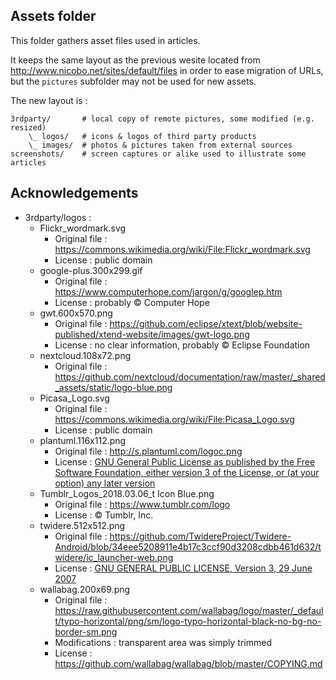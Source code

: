 ## Assets folder

This folder gathers asset files used in articles.

It keeps the same layout as the previous wesite located from http://www.nicobo.net/sites/default/files in order to ease migration of URLs, but the `pictures` subfolder may not be used for new assets.

The new layout is :

    3rdparty/       # local copy of remote pictures, some modified (e.g. resized)
        \_ logos/   # icons & logos of third party products
        \_ images/  # photos & pictures taken from external sources
    screenshots/    # screen captures or alike used to illustrate some articles


## Acknowledgements

- 3rdparty/logos :
    - Flickr_wordmark.svg
        - Original file : https://commons.wikimedia.org/wiki/File:Flickr_wordmark.svg
        - License : public domain
    - google-plus.300x299.gif
        - Original file : https://www.computerhope.com/jargon/g/googlep.htm
        - License : probably © Computer Hope
    - gwt.600x570.png
        - Original file : https://github.com/eclipse/xtext/blob/website-published/xtend-website/images/gwt-logo.png
        - License : no clear information, probably © Eclipse Foundation
    - nextcloud.108x72.png
        - Original file : https://github.com/nextcloud/documentation/raw/master/_shared_assets/static/logo-blue.png
    - Picasa_Logo.svg
        - Original file : https://commons.wikimedia.org/wiki/File:Picasa_Logo.svg
        - License : public domain
    - plantuml.116x112.png
        - Original file : http://s.plantuml.com/logoc.png
        - License : [GNU General Public License as published by the Free Software Foundation, either version 3 of the License, or (at your option) any later version](https://plantuml.com/license)
    - Tumblr_Logos_2018.03.06_t Icon Blue.png
        - Original file : https://www.tumblr.com/logo
        - License : © Tumblr, Inc.
    - twidere.512x512.png
        - Original file : https://github.com/TwidereProject/Twidere-Android/blob/34eee5208911e4b17c3ccf90d3208cdbb461d632/twidere/ic_launcher-web.png
        - License : [GNU GENERAL PUBLIC LICENSE, Version 3, 29 June 2007](https://raw.githubusercontent.com/TwidereProject/Twidere-Android/34eee5208911e4b17c3ccf90d3208cdbb461d632/twidere/COPYING)
    - wallabag.200x69.png
        - Original file : https://raw.githubusercontent.com/wallabag/logo/master/_default/typo-horizontal/png/sm/logo-typo-horizontal-black-no-bg-no-border-sm.png
        - Modifications : transparent area was simply trimmed
        - License : https://github.com/wallabag/wallabag/blob/master/COPYING.md
